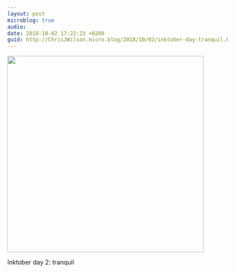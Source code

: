 ```yaml
---
layout: post
microblog: true
audio: 
date: 2018-10-02 17:22:23 +0200
guid: http://ChrisJWilson.micro.blog/2018/10/02/inktober-day-tranquil.html
---
```

<a href="http://chrisjwilson.me/uploads/2018/734181c346.jpg"><img src="http://chrisjwilson.me/uploads/2018/734181c346.jpg" width="449" height="600" style="height: auto;" class="sunlit_image" /></a>

Inktober day 2: tranquil 

